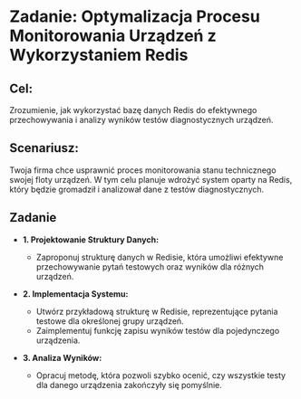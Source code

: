 #  Zadanie: Optymalizacja Procesu Monitorowania Urządzeń z Wykorzystaniem Redis

## Cel: 
Zrozumienie, jak wykorzystać bazę danych Redis do efektywnego przechowywania i analizy wyników testów diagnostycznych urządzeń.


## Scenariusz:
Twoja firma chce usprawnić proces monitorowania stanu technicznego swojej floty urządzeń. W tym celu planuje wdrożyć system oparty na Redis, który będzie gromadził i analizował dane z testów diagnostycznych.

## Zadanie
- **1. Projektowanie Struktury Danych:** 
  - Zaproponuj strukturę danych w Redisie, która umożliwi efektywne przechowywanie pytań testowych oraz wyników dla różnych urządzeń.

- **2. Implementacja Systemu:**
	- Utwórz przykładową strukturę w Redisie, reprezentujące pytania testowe dla określonej grupy urządzeń.
	- Zaimplementuj funkcję zapisu wyników testów dla pojedynczego urządzenia.

- **3. Analiza Wyników:**
	- Opracuj metodę, która pozwoli szybko ocenić, czy wszystkie testy dla danego urządzenia zakończyły się pomyślnie.

